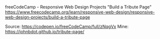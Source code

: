 freeCodeCamp - Responsive Web Design Projects
"Build a Tribute Page"
https://www.freecodecamp.org/learn/responsive-web-design/responsive-web-design-projects/build-a-tribute-page

Source: https://codepen.io/freeCodeCamp/full/zNqgVx
Mine: https://johnbdot.github.io/tribute-page/
